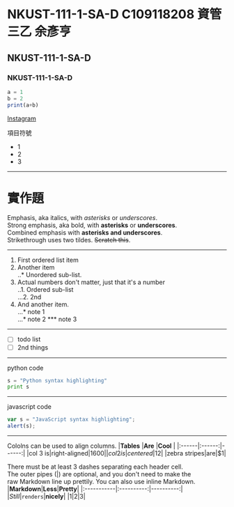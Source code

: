 # NKUST-111-1-SA-D C109118208 資管三乙 余彥亨
## NKUST-111-1-SA-D
### NKUST-111-1-SA-D

```js
a = 1
b = 2
print(a+b)
```

[Instagram](https://www.instagram.com/yuyan2123)

項目符號
- 1
- 2
- 3

***
# 實作題
Emphasis, aka italics, with *asterisks* or *underscores*.  
Strong emphasis, aka bold, with **asterisks** or **underscores**.  
Combined emphasis with **asterisks and underscores**.  
Strikethrough uses two tildes. ~~Scratch this~~.
***
1. First ordered list item
2. Another item  
..* Unordered sub-list.
3. Actual numbers don't matter, just that it's a number  
..1. Ordered sub-list  
...2. 2nd
4. And another item.  
...* note 1  
...* note 2
*** note 3

***

- [ ] todo list
- [ ] 2nd things

***

python code
```python
s = "Python syntax highlighting"
print s
```

***

javascript code
```js
var s = "JavaScript syntax highlighting";
alert(s);
```

***

Cololns can be used to align columns.
|**Tables** |**Are**  |**Cool** |
|:------|:------:|------:|
|col 3 is|right-aligned|$1600|
|col 2 is|centered|$12|
|zebra stripes|are|$1|

There must be at least 3 dashes separating each header cell.  
The outer pipes (|) are optional, and you don't need to make the  
raw Markdown line up prettily. You can also use inline Markdown.  
|**Markdown**|**Less**|**Pretty**|
|:-----------|:----------:|----------:|
|*Still*|`renders`|**nicely**|
|1|2|3|
